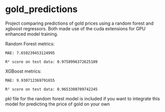 # gold_predictions
Project comparing predictions of gold prices using a random forest and  xgboost regressors. Both made use of the cuda extensions for GPU enhanced model training. 

Random Forest metrics:

    MAE: 7.650239453124995
  
    R² score on test data: 0.9758996372625109


XGBoost metrics:

    MAE: 9.930712369791655
  
    R² score on test data: 0.9653308709742245



pkl file for the random forest model is included if you want to integrate this model for predicting the price of gold on your own
